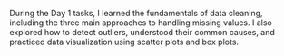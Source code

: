 During the Day 1 tasks, I learned the fundamentals of data cleaning, including the three main approaches to handling missing values. I also explored how to detect outliers, understood their common causes, and practiced data visualization using scatter plots and box plots.
